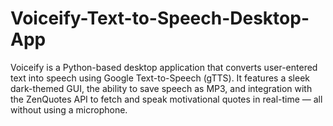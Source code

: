 # Voiceify-Text-to-Speech-Desktop-App
Voiceify is a Python-based desktop application that converts user-entered text into speech using Google Text-to-Speech (gTTS). It features a sleek dark-themed GUI, the ability to save speech as MP3, and integration with the ZenQuotes API to fetch and speak motivational quotes in real-time — all without using a microphone.
